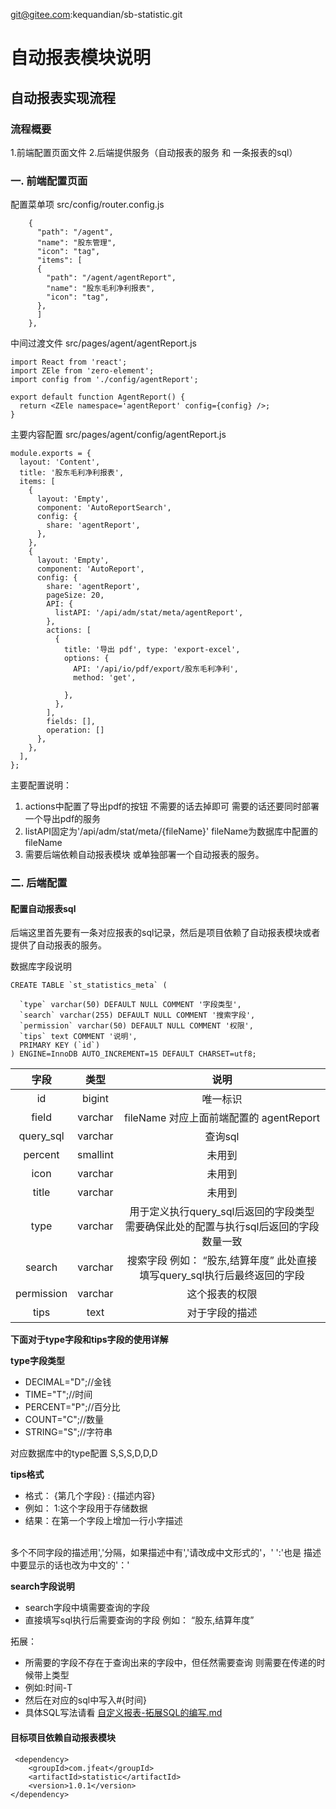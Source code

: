 git@gitee.com:kequandian/sb-statistic.git

# 自动报表模块说明
## 自动报表实现流程
### 流程概要
1.前端配置页面文件
2.后端提供服务（自动报表的服务 和 一条报表的sql）
### 一. 前端配置页面

配置菜单项
src/config/router.config.js
```
	{
	  "path": "/agent",
	  "name": "股东管理",
	  "icon": "tag",
	  "items": [
      {
        "path": "/agent/agentReport",
        "name": "股东毛利净利报表",
        "icon": "tag",
      },
	  ]
	},
```

中间过渡文件
src/pages/agent/agentReport.js
```
import React from 'react';
import ZEle from 'zero-element';
import config from './config/agentReport';

export default function AgentReport() {
  return <ZEle namespace='agentReport' config={config} />;
}
```
主要内容配置
src/pages/agent/config/agentReport.js
```
module.exports = {
  layout: 'Content',
  title: '股东毛利净利报表',
  items: [
    {
      layout: 'Empty',
      component: 'AutoReportSearch',
      config: {
        share: 'agentReport',
      },
    },
    {
      layout: 'Empty',
      component: 'AutoReport',
      config: {
        share: 'agentReport',
        pageSize: 20,
        API: {
          listAPI: '/api/adm/stat/meta/agentReport',
        },
        actions: [
          {
            title: '导出 pdf', type: 'export-excel',
            options: {
              API: '/api/io/pdf/export/股东毛利净利',
              method: 'get',

            },
          },
        ],
        fields: [],
        operation: []
      },
    },
  ],
};
```
主要配置说明：
1. actions中配置了导出pdf的按钮 不需要的话去掉即可 需要的话还要同时部署一个导出pdf的服务
2. listAPI固定为'/api/adm/stat/meta/{fileName}' fileName为数据库中配置的fileName
3. 需要后端依赖自动报表模块 或单独部署一个自动报表的服务。


### 二. 后端配置

#### 配置自动报表sql

后端这里首先要有一条对应报表的sql记录，然后是项目依赖了自动报表模块或者提供了自动报表的服务。

数据库字段说明

```
CREATE TABLE `st_statistics_meta` (

  `type` varchar(50) DEFAULT NULL COMMENT '字段类型',
  `search` varchar(255) DEFAULT NULL COMMENT '搜索字段',
  `permission` varchar(50) DEFAULT NULL COMMENT '权限',
  `tips` text COMMENT '说明',
  PRIMARY KEY (`id`)
) ENGINE=InnoDB AUTO_INCREMENT=15 DEFAULT CHARSET=utf8;
```

|字段|类型|说明|
|:--:|:--:|:--:|
|id|bigint|唯一标识|
|field|varchar|fileName 对应上面前端配置的 agentReport |
|query_sql|varchar| 查询sql  |
|percent|smallint| 未用到 |
|icon|varchar| 未用到 |
|title|varchar| 未用到 |
|type|varchar| 用于定义执行query_sql后返回的字段类型   需要确保此处的配置与执行sql后返回的字段数量一致|
|search|varchar|搜索字段 例如： “股东,结算年度”  此处直接填写query_sql执行后最终返回的字段|
|permission|varchar|这个报表的权限|
|tips|text|对于字段的描述 |

**下面对于type字段和tips字段的使用详解**

**type字段类型**
- DECIMAL="D";//金钱
- TIME="T";//时间
- PERCENT="P";//百分比
- COUNT="C";//数量
- STRING="S";//字符串

对应数据库中的type配置 S,S,S,D,D,D



**tips格式**
- 格式： {第几个字段} : {描述内容}
- 例如：  1:这个字段用于存储数据
- 结果：在第一个字段上增加一行小字描述

<br>
多个不同字段的描述用','分隔，如果描述中有','请改成中文形式的'，'  ':'也是 描述中要显示的话也改为中文的'：'
<br>

**search字段说明**
- search字段中填需要查询的字段
- 直接填写sql执行后需要查询的字段 例如： “股东,结算年度”

拓展：
- 所需要的字段不存在于查询出来的字段中，但任然需要查询 则需要在传递的时候带上类型
- 例如:时间-T
- 然后在对应的sql中写入#{时间}
- 具体SQL写法请看 [自定义报表-拓展SQL的编写.md](./自定义报表-拓展SQL的编写.md)


#### 目标项目依赖自动报表模块
```
 <dependency>
    <groupId>com.jfeat</groupId>
    <artifactId>statistic</artifactId>
    <version>1.0.1</version>
</dependency>

```
